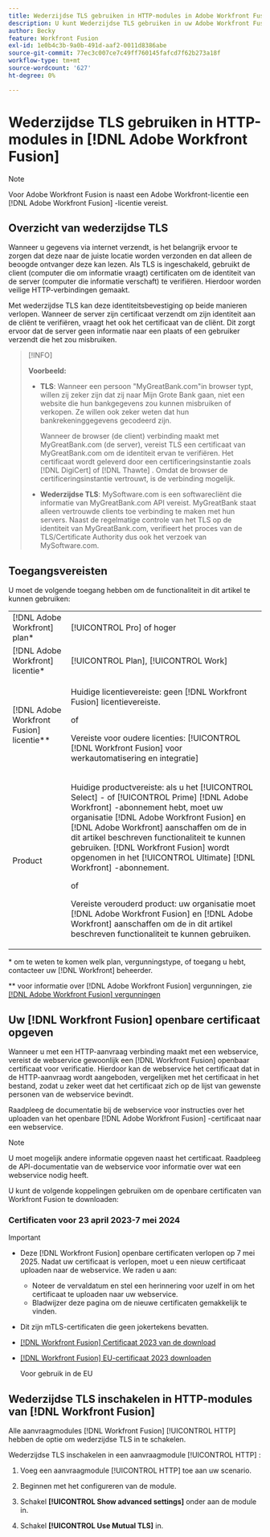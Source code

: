 ```yaml
---
title: Wederzijdse TLS gebruiken in HTTP-modules in Adobe Workfront Fusion
description: U kunt Wederzijdse TLS gebruiken in uw Adobe Workfront Fusion HTTP-modules, zodat beide zijden van de informatietransactie de identiteit van de ander kunnen verifiëren.
author: Becky
feature: Workfront Fusion
exl-id: 1e0b4c3b-9a0b-491d-aaf2-0011d8386abe
source-git-commit: 77ec3c007ce7c49ff760145fafcd7f62b273a18f
workflow-type: tm+mt
source-wordcount: '627'
ht-degree: 0%

---
```


# Wederzijdse TLS gebruiken in HTTP-modules in [!DNL Adobe Workfront Fusion]

>[!NOTE]
>
>Voor Adobe Workfront Fusion is naast een Adobe Workfront-licentie een [!DNL Adobe Workfront Fusion] -licentie vereist.

## Overzicht van wederzijdse TLS

Wanneer u gegevens via internet verzendt, is het belangrijk ervoor te zorgen dat deze naar de juiste locatie worden verzonden en dat alleen de beoogde ontvanger deze kan lezen. Als TLS is ingeschakeld, gebruikt de client (computer die om informatie vraagt) certificaten om de identiteit van de server (computer die informatie verschaft) te verifiëren. Hierdoor worden veilige HTTP-verbindingen gemaakt.

Met wederzijdse TLS kan deze identiteitsbevestiging op beide manieren verlopen. Wanneer de server zijn certificaat verzendt om zijn identiteit aan de cliënt te verifiëren, vraagt het ook het certificaat van de cliënt. Dit zorgt ervoor dat de server geen informatie naar een plaats of een gebruiker verzendt die het zou misbruiken.

>[!INFO]
>
>**Voorbeeld:**
>
>* **TLS**: Wanneer een persoon &quot;MyGreatBank.com&quot;in browser typt, willen zij zeker zijn dat zij naar Mijn Grote Bank gaan, niet een website die hun bankgegevens zou kunnen misbruiken of verkopen. Ze willen ook zeker weten dat hun bankrekeninggegevens gecodeerd zijn.
>
>   Wanneer de browser (de client) verbinding maakt met MyGreatBank.com (de server), vereist TLS een certificaat van MyGreatBank.com om de identiteit ervan te verifiëren. Het certificaat wordt geleverd door een certificeringsinstantie zoals [!DNL DigiCert] of [!DNL Thawte] . Omdat de browser de certificeringsinstantie vertrouwt, is de verbinding mogelijk.
>
>* **Wederzijdse TLS**: MySoftware.com is een softwarecliënt die informatie van MyGreatBank.com API vereist. MyGreatBank staat alleen vertrouwde clients toe verbinding te maken met hun servers. Naast de regelmatige controle van het TLS op de identiteit van MyGreatBank.com, verifieert het proces van de TLS/Certificate Authority dus ook het verzoek van MySoftware.com.

## Toegangsvereisten

U moet de volgende toegang hebben om de functionaliteit in dit artikel te kunnen gebruiken:

<table style="table-layout:auto"> 
 <col> 
 <col> 
 <tbody> 
  <tr> 
   <td role="rowheader">[!DNL Adobe Workfront] plan*</td> 
   <td> <p>[!UICONTROL Pro] of hoger</p> </td> 
  </tr> 
  <tr data-mc-conditions=""> 
   <td role="rowheader">[!DNL Adobe Workfront] licentie*</td> 
   <td> <p>[!UICONTROL Plan], [!UICONTROL Work]</p> </td> 
  </tr> 
  <tr> 
   <td role="rowheader">[!DNL Adobe Workfront Fusion] licentie**</td> 
   <td>
   <p>Huidige licentievereiste: geen [!DNL Workfront Fusion] licentievereiste.</p>
   <p>of</p>
   <p>Vereiste voor oudere licenties: [!UICONTROL [!DNL Workfront Fusion] voor werkautomatisering en integratie] </p>
   </td> 
  </tr> 
  <tr> 
   <td role="rowheader">Product</td> 
   <td>
   <p>Huidige productvereiste: als u het [!UICONTROL Select] - of [!UICONTROL Prime] [!DNL Adobe Workfront] -abonnement hebt, moet uw organisatie [!DNL Adobe Workfront Fusion] en [!DNL Adobe Workfront] aanschaffen om de in dit artikel beschreven functionaliteit te kunnen gebruiken. [!DNL Workfront Fusion] wordt opgenomen in het [!UICONTROL Ultimate] [!DNL Workfront] -abonnement.</p>
   <p>of</p>
   <p>Vereiste verouderd product: uw organisatie moet [!DNL Adobe Workfront Fusion] en [!DNL Adobe Workfront] aanschaffen om de in dit artikel beschreven functionaliteit te kunnen gebruiken.</p>
   </td> 
  </tr> 
 </tbody> 
</table>

&#42; om te weten te komen welk plan, vergunningstype, of toegang u hebt, contacteer uw [!DNL Workfront] beheerder.

&#42;&#42; voor informatie over [!DNL Adobe Workfront Fusion] vergunningen, zie [[!DNL Adobe Workfront Fusion]  vergunningen ](/help/workfront-fusion/set-up-and-manage-workfront-fusion/licensing-operations-overview/license-automation-vs-integration.md)

## Uw [!DNL Workfront Fusion] openbare certificaat opgeven


Wanneer u met een HTTP-aanvraag verbinding maakt met een webservice, vereist de webservice gewoonlijk een [!DNL Workfront Fusion] openbaar certificaat voor verificatie. Hierdoor kan de webservice het certificaat dat in de HTTP-aanvraag wordt aangeboden, vergelijken met het certificaat in het bestand, zodat u zeker weet dat het certificaat zich op de lijst van gewenste personen van de webservice bevindt.

Raadpleeg de documentatie bij de webservice voor instructies over het uploaden van het openbare [!DNL Adobe Workfront Fusion] -certificaat naar een webservice.

>[!NOTE]
>
>U moet mogelijk andere informatie opgeven naast het certificaat. Raadpleeg de API-documentatie van de webservice voor informatie over wat een webservice nodig heeft.

U kunt de volgende koppelingen gebruiken om de openbare certificaten van Workfront Fusion te downloaden:

### Certificaten voor 23 april 2023-7 mei 2024

>[!IMPORTANT]
>
>* Deze [!DNL Workfront Fusion] openbare certificaten verlopen op 7 mei 2025. Nadat uw certificaat is verlopen, moet u een nieuw certificaat uploaden naar de webservice. We raden u aan:
>
>   * Noteer de vervaldatum en stel een herinnering voor uzelf in om het certificaat te uploaden naar uw webservice.
>   * Bladwijzer deze pagina om de nieuwe certificaten gemakkelijk te vinden.
>
>* Dit zijn mTLS-certificaten die geen jokertekens bevatten.

* [ [!DNL Workfront Fusion]  Certificaat 2023 van de download](/help/workfront-fusion/references/apps-and-modules/universal-connectors/assets/fusion-prod-us-mtls-certificate.pem)
* [ [!DNL Workfront Fusion]  EU-certificaat 2023 downloaden](/help/workfront-fusion/references/apps-and-modules/universal-connectors/assets/fusion-prod-eu-mtls-certificate.pem)

  Voor gebruik in de EU

<!--

### Certificates for November 14, 2022 - July 15, 2023

>[!IMPORTANT]
>
>* These [!DNL Workfront Fusion] public certificates expire on July 15, 2023.
>* These are wildcard mTLS certificates.

* [Download [!DNL Workfront Fusion] Certificate 2023](https://cdn.experience.workfront.com/Documentation/Workfront+Fusion+2.0+public+certificates/app_workfrontfusion_com-jul-15-2023+updated.cer)
* [Download [!DNL Workfront Fusion] EU Certificate 2023](https://cdn.experience.workfront.com/Documentation/Workfront+Fusion/app-eu_workfrontfusion_com-jul-15-2023.cer)

   For use in the EU 

   -->

## Wederzijdse TLS inschakelen in HTTP-modules van [!DNL Workfront Fusion]

Alle aanvraagmodules [!DNL Workfront Fusion] [!UICONTROL HTTP] hebben de optie om wederzijdse TLS in te schakelen.

Wederzijdse TLS inschakelen in een aanvraagmodule [!UICONTROL HTTP] :

1. Voeg een aanvraagmodule [!UICONTROL HTTP] toe aan uw scenario.
1. Beginnen met het configureren van de module.

   <!--For instructions on configuring an [!UICONTROL HTTP] request module, see the appropriate article under [[!UICONTROL Universal connectors] modules](/help/workfront-fusion/references/apps-and-modules/universal-connectors/).-->

1. Schakel **[!UICONTROL Show advanced settings]** onder aan de module in.
1. Schakel **[!UICONTROL Use Mutual TLS]** in.
